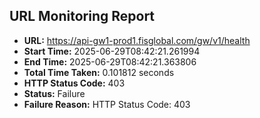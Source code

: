 ## URL Monitoring Report

- **URL:** https://api-gw1-prod1.fisglobal.com/gw/v1/health
- **Start Time:** 2025-06-29T08:42:21.261994
- **End Time:** 2025-06-29T08:42:21.363806
- **Total Time Taken:** 0.101812 seconds
- **HTTP Status Code:** 403
- **Status:** Failure
- **Failure Reason:** HTTP Status Code: 403

